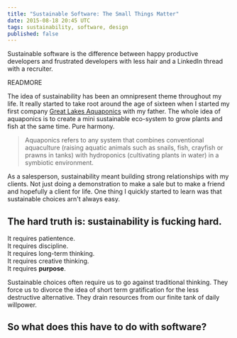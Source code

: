 ```yaml
---
title: "Sustainable Software: The Small Things Matter"
date: 2015-08-18 20:45 UTC
tags: sustainability, software, design
published: false
---
```


Sustainable software is the difference between happy productive developers and
frustrated developers with less hair and a LinkedIn thread with a recruiter.

READMORE

The idea of sustainability has been an omnipresent theme throughout my life.  It
really started to take root around the age of sixteen when I started my first
company [Great Lakes Aquaponics](http://www.greatlakesaquaponics.com) with my
father.  The whole idea of aquaponics is to create a mini sustainable
eco-system to grow plants and fish at the same time.  Pure harmony.  

> Aquaponics refers to any system that combines conventional aquaculture 
> (raising aquatic animals such as snails, fish, 
> crayfish or prawns in tanks) with hydroponics (cultivating plants in water) 
> in a symbiotic environment.

As a salesperson, sustainability meant building strong
relationships with my clients.  Not just doing a demonstration to make a sale
but to make a friend and hopefully a client for life.  One thing I 
quickly started to learn was that sustainable choices arn't always easy.

## The hard truth is: sustainability is fucking hard.

It requires patientence.  
It requires discipline.  
It requires long-term thinking.  
It requires creative thinking.  
It requires **purpose**.

Sustainable choices often require us to go against traditional thinking.  They
force us to divorce the idea of short term gratification for the less
destructive alternative.  They drain resources from our finite tank of daily
willpower.  

## So what does this have to do with software?





